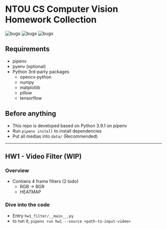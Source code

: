 # NTOU CS Computer Vision Homework Collection
![bugs](https://img.shields.io/badge/Bugs-A_lot-orange?&style=flat-square&logo=stackoverflow&logoColor=white) 
![bugs](https://img.shields.io/badge/CI-NOT_NOW-red?&style=flat-square&logo=CircleCI&logoColor=white)
![bugs](https://img.shields.io/badge/README-Great_IMO-green?&style=flat-square&logo=Read%20The%20Docs&logoColor=white)

## Requirements
- pipenv
- pyenv (optional)
- Python 3rd-party packages
  - opencv-python
  - numpy
  - matplotlib
  - pillow
  - tensorflow

## Before anything
- This repo is developed based on Python 3.9.1 on pipenv
- Run `pipenv install` to install dependencies
- Put all medias into `data/` (Recommended)

---

## HW1 - Video Filter (WIP)
### Overview
- Contians 4 frame filters (2 todo)
  - RGB -> BGR
  - HEATMAP

### Dive into the code
  - Entry `hw1_filter/__main__.py`
  - to run it, `pipenv run hw1 --source <path-to-input-video>`